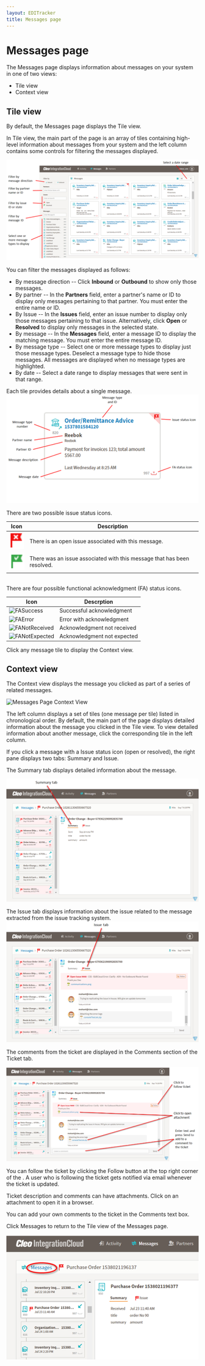 ```yaml
---
layout: EDITracker
title: Messages page
---
```

# Messages page

The Messages page displays information about messages on your system in one of two views: 
- Tile view
- Context view

## Tile view

By default, the Messages page displays the Tile view.

In Tile view, the main part of the page is an array of tiles containing high-level information about messages from your system and the left column contains some controls for filtering the messages displayed.

![Messages Page Tile View](../images/AnnotatedB2BiMsgsPage.png)

You can filter the messages displayed as follows:
- By message direction -- Click **Inbound** or **Outbound** to show only those messages.
- By partner -- In the **Partners** field, enter a partner's name or ID to display only messages pertaining to that partner. You must enter the entire name or ID. 
- By Issue -- In the **Issues** field, enter an issue number to display only those messages pertaining to that issue. Alternatively, click **Open** or **Resolved** to display only messages in the selected state. 
- By message -- In the **Messages** field, enter a message ID to display the matching message. You must enter the entire message ID.
- By message type -- Select one or more message types to display just those message types. Deselect a message type to hide those messages. All messages are displayed when no message types are highlighted. 
- By date -- Select a date range to display messages that were sent in that range.

Each tile provides details about a single message.
![Message Tile Detail](../images/MessageDetailTile.png)

There are two possible issue status icons.

| Icon | Description |
| --- | --- |
| ![Open Issue](../images/OpenIssueFlag.png)      | There is an open issue associated with this message. |
| ![Resolved Issue](../images/ResolvedIssueFlag.png)      | There was an issue associated with this message that has been resolved.|

<br>
There are four possible functional acknowledgment (FA) status icons.

| Icon  | Descrption |
| --- | --- |
| ![FASuccess](../images/FASuccessIcon.png)      | Successful acknowledgment|
| ![FAError](../images/FAErrorIcon.png)      | Error with acknowledgment      |
| ![FANotReceived](../images/FANotRcvdIcon.png) | Acknowledgment not received |
| ![FANotExpected](../images/FANotExpctdIcon.png) | Acknowledgment not expected |

Click any message tile to display the Context view. 

## Context view
The Context view displays the message you clicked as part of a series of related messages. 

![Messages Page Context View](../images/B2BiMessagePageContextView3.png)

The left column displays a set of tiles (one message per tile) listed in chronological order. By default, the main part of the page displays detailed information about the message you clicked in the Tile view. To view detailed information about another message, click the corresponding tile in the left column.

If you click a message with a Issue status icon (open or resolved), the right pane displays two tabs: Summary and Issue. 

The Summary tab displays detailed information about the message.

![Summary tab](../images/SummaryTab.png)

The Issue tab displays information about the issue related to the message extracted from the issue tracking system.
![Issue tab](../images/IssueTab.png)

The comments from the ticket are displayed in the Comments section of the Ticket tab. 

![Issue tab annotated](../images/IssueTabAnnotated.png)

You can follow the ticket by clicking the Follow button at the top right corner of the . A user who is following the ticket gets notified via email whenever the ticket is updated.

Ticket description and comments can have attachments. Click on an attachment to open it in a browser. 

You can add your own comments to the ticket in the Comments text box.


Click Messages to return to the Tile view of the Messages page.

![Link from Context View to Tile View](../images/B2BiMessagePageContextView2.png)


